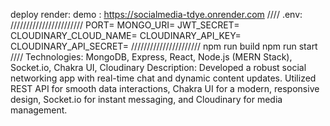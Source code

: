 deploy render:
demo : https://socialmedia-tdye.onrender.com
////
.env:
///////////////////////
PORT=
MONGO_URI=
JWT_SECRET=
CLOUDINARY_CLOUD_NAME=
CLOUDINARY_API_KEY=
CLOUDINARY_API_SECRET=
//////////////////////
npm run build npm run start 
////
Technologies: MongoDB, Express, React, Node.js (MERN Stack), Socket.io, Chakra UI, Cloudinary
Description: Developed a robust social networking app with real-time chat and dynamic content updates. Utilized REST API for smooth data interactions, Chakra UI for a modern, responsive design, Socket.io for instant messaging, and Cloudinary for media management.
